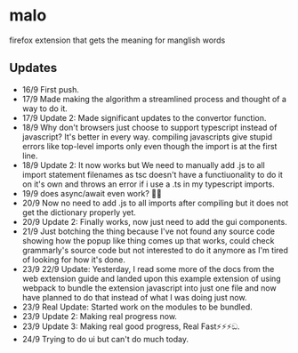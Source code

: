 # malo

firefox extension that gets the meaning for manglish words

## Updates

-   16/9 First push.
-   17/9 Made making the algorithm a streamlined process and thought of a way to do it.
-   17/9 Update 2: Made significant updates to the convertor function.
-   18/9 Why don't browsers just choose to support typescript instead of javascript? It's better in every way. compiling javascripts give stupid errors like top-level imports only even though the import is at the first line.
-   18/9 Update 2: It now works but We need to manually add .js to all import statement filenames as tsc doesn't have a functiuonality to do it on it's own and throws an error if i use a .ts in my typescript imports.
-   19/9 does async/await even work? 🤔💭
-   20/9 Now no need to add .js to all imports after compiling but it does not get the dictionary properly yet.
-   20/9 Update 2: Finally works, now just need to add the gui components.
-   21/9 Just botching the thing because I've not found any source code showing how the popup like thing comes up that works, could check grammarly's source code but not interested to do it anymore as I'm tired of looking for how it's done.
-   23/9 22/9 Update: Yesterday, I read some more of the docs from the web extension guide and landed upon this example extension of using webpack to bundle the extension javascript into just one file and now have planned to do that instead of what I was doing just now.
-   23/9 Real Update: Started work on the modules to be bundled.
-   23/9 Update 2: Making real progress now.
-   23/9 Update 3: Making real good progress, Real Fast⚡️⚡️⚡️ඞ.
-   24/9 Trying to do ui but can't do much today.
